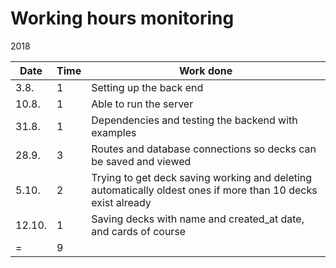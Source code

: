 # Working hours monitoring

2018

| Date  | Time | Work done |
|-------|------|-----------|
| 3.8.  | 1    | Setting up the back end |
| 10.8. | 1    | Able to run the server |
| 31.8. | 1    | Dependencies and testing the backend with examples |
| 28.9. | 3    | Routes and database connections so decks can be saved and viewed |
| 5.10. | 2    | Trying to get deck saving working and deleting automatically oldest ones if more than 10 decks exist already |
| 12.10.| 1    | Saving decks with name and created_at date, and cards of course |
|    =	| 9    | |